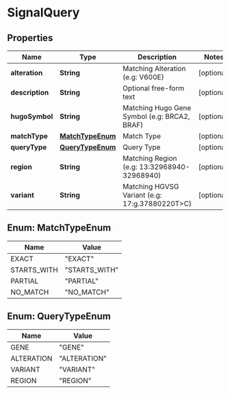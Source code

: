 

# SignalQuery


## Properties

| Name | Type | Description | Notes |
|------------ | ------------- | ------------- | -------------|
|**alteration** | **String** | Matching Alteration (e.g: V600E) |  [optional] |
|**description** | **String** | Optional free-form text |  [optional] |
|**hugoSymbol** | **String** | Matching Hugo Gene Symbol (e.g: BRCA2, BRAF) |  [optional] |
|**matchType** | [**MatchTypeEnum**](#MatchTypeEnum) | Match Type |  [optional] |
|**queryType** | [**QueryTypeEnum**](#QueryTypeEnum) | Query Type |  [optional] |
|**region** | **String** | Matching Region (e.g: 13:32968940-32968940) |  [optional] |
|**variant** | **String** | Matching HGVSG Variant (e.g: 17:g.37880220T&gt;C) |  [optional] |



## Enum: MatchTypeEnum

| Name | Value |
|---- | -----|
| EXACT | &quot;EXACT&quot; |
| STARTS_WITH | &quot;STARTS_WITH&quot; |
| PARTIAL | &quot;PARTIAL&quot; |
| NO_MATCH | &quot;NO_MATCH&quot; |



## Enum: QueryTypeEnum

| Name | Value |
|---- | -----|
| GENE | &quot;GENE&quot; |
| ALTERATION | &quot;ALTERATION&quot; |
| VARIANT | &quot;VARIANT&quot; |
| REGION | &quot;REGION&quot; |



